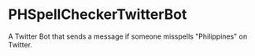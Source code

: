 # PHSpellCheckerTwitterBot
A Twitter Bot that sends a message if someone misspells "Philippines" on Twitter.
